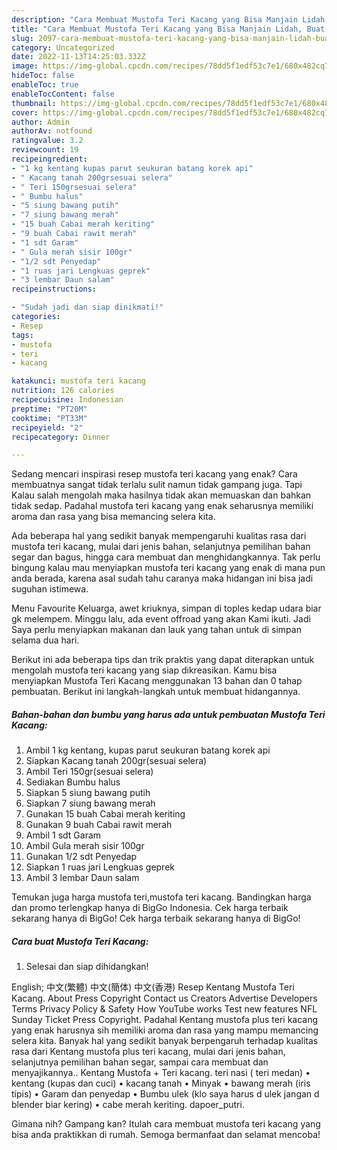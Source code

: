```yaml
---
description: "Cara Membuat Mustofa Teri Kacang yang Bisa Manjain Lidah, Buat Buka Puasa Enak"
title: "Cara Membuat Mustofa Teri Kacang yang Bisa Manjain Lidah, Buat Buka Puasa Enak"
slug: 2097-cara-membuat-mustofa-teri-kacang-yang-bisa-manjain-lidah-buat-buka-puasa-enak
category: Uncategorized
date: 2022-11-13T14:25:03.332Z
image: https://img-global.cpcdn.com/recipes/78dd5f1edf53c7e1/680x482cq70/mustofa-teri-kacang-foto-resep-utama.jpg
hideToc: false
enableToc: true
enableTocContent: false
thumbnail: https://img-global.cpcdn.com/recipes/78dd5f1edf53c7e1/680x482cq70/mustofa-teri-kacang-foto-resep-utama.jpg
cover: https://img-global.cpcdn.com/recipes/78dd5f1edf53c7e1/680x482cq70/mustofa-teri-kacang-foto-resep-utama.jpg
author: Admin
authorAv: notfound
ratingvalue: 3.2
reviewcount: 19
recipeingredient:
- "1 kg kentang kupas parut seukuran batang korek api"
- " Kacang tanah 200grsesuai selera"
- " Teri 150grsesuai selera"
- " Bumbu halus"
- "5 siung bawang putih"
- "7 siung bawang merah"
- "15 buah Cabai merah keriting"
- "9 buah Cabai rawit merah"
- "1 sdt Garam"
- " Gula merah sisir 100gr"
- "1/2 sdt Penyedap"
- "1 ruas jari Lengkuas geprek"
- "3 lembar Daun salam"
recipeinstructions:

- "Sudah jadi dan siap dinikmati!"
categories:
- Resep
tags:
- mustofa
- teri
- kacang

katakunci: mustofa teri kacang 
nutrition: 126 calories
recipecuisine: Indonesian
preptime: "PT20M"
cooktime: "PT33M"
recipeyield: "2"
recipecategory: Dinner

---
```



Sedang mencari inspirasi resep mustofa teri kacang yang enak? Cara membuatnya sangat tidak terlalu sulit namun tidak gampang juga. Tapi Kalau salah mengolah maka hasilnya tidak akan memuaskan dan bahkan tidak sedap. Padahal mustofa teri kacang yang enak seharusnya memiliki aroma dan rasa yang bisa memancing selera kita.


Ada beberapa hal yang sedikit banyak mempengaruhi kualitas rasa dari mustofa teri kacang, mulai dari jenis bahan, selanjutnya pemilihan bahan segar dan bagus, hingga cara membuat dan menghidangkannya. Tak perlu bingung kalau mau menyiapkan mustofa teri kacang yang enak di mana pun anda berada, karena asal sudah tahu caranya maka hidangan ini bisa jadi suguhan istimewa.

Menu Favourite Keluarga, awet kriuknya, simpan di toples kedap udara biar gk melempem. Minggu lalu, ada event offroad yang akan Kami ikuti. Jadi Saya perlu menyiapkan makanan dan lauk yang tahan untuk di simpan selama dua hari.


Berikut ini ada beberapa tips dan trik praktis yang dapat diterapkan untuk mengolah mustofa teri kacang yang siap dikreasikan. Kamu bisa menyiapkan Mustofa Teri Kacang menggunakan 13 bahan dan 0 tahap pembuatan. Berikut ini langkah-langkah untuk membuat hidangannya.

<!--inarticleads1-->

##### Bahan-bahan dan bumbu yang harus ada untuk pembuatan Mustofa Teri Kacang:

1. Ambil 1 kg kentang, kupas parut seukuran batang korek api
1. Siapkan  Kacang tanah 200gr(sesuai selera)
1. Ambil  Teri 150gr(sesuai selera)
1. Sediakan  Bumbu halus
1. Siapkan 5 siung bawang putih
1. Siapkan 7 siung bawang merah
1. Gunakan 15 buah Cabai merah keriting
1. Gunakan 9 buah Cabai rawit merah
1. Ambil 1 sdt Garam
1. Ambil  Gula merah sisir 100gr
1. Gunakan 1/2 sdt Penyedap
1. Siapkan 1 ruas jari Lengkuas geprek
1. Ambil 3 lembar Daun salam


Temukan juga harga mustofa teri,mustofa teri kacang. Bandingkan harga dan promo terlengkap hanya di BigGo Indonesia. Cek harga terbaik sekarang hanya di BigGo! Cek harga terbaik sekarang hanya di BigGo! 

<!--inarticleads2-->

##### Cara buat Mustofa Teri Kacang:


1. Selesai dan siap dihidangkan!

English; 中文(繁體) 中文(簡体) 中文(香港) Resep Kentang Mustofa Teri Kacang. About Press Copyright Contact us Creators Advertise Developers Terms Privacy Policy &amp; Safety How YouTube works Test new features NFL Sunday Ticket Press Copyright. Padahal Kentang mustofa plus teri kacang yang enak harusnya sih memiliki aroma dan rasa yang mampu memancing selera kita. Banyak hal yang sedikit banyak berpengaruh terhadap kualitas rasa dari Kentang mustofa plus teri kacang, mulai dari jenis bahan, selanjutnya pemilihan bahan segar, sampai cara membuat dan menyajikannya.. Kentang Mustofa + Teri kacang. teri nasi ( teri medan) • kentang (kupas dan cuci) • kacang tanah • Minyak • bawang merah (iris tipis) • Garam dan penyedap • Bumbu ulek (klo saya harus d ulek jangan d blender biar kering) • cabe merah keriting. dapoer_putri. 

Gimana nih? Gampang kan? Itulah cara membuat mustofa teri kacang yang bisa anda praktikkan di rumah. Semoga bermanfaat dan selamat mencoba!

